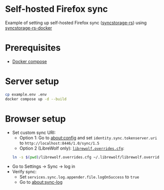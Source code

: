 # Self-hosted Firefox sync

Example of setting up self-hosted Firefox sync ([syncstorage-rs](https://github.com/mozilla-services/syncstorage-rs)) using [syncstorage-rs-docker](https://github.com/dan-r/syncstorage-rs-docker)

# Prerequisites
* [Docker compose](https://docs.docker.com/compose/install/)

# Server setup
```sh
cp example.env .env
docker compose up -d --build
```

# Browser setup
* Set custom sync URI:
   * Option 1: Go to [about:config](about:config) and set `identity.sync.tokenserver.uri` to `http://localhost:8446/1.0/sync/1.5`
   * Option 2 (LibreWolf only): [`librewolf.overrides.cfg`](https://librewolf.net/docs/settings/):
    ```sh
    ln -s $(pwd)/librewolf.overrides.cfg ~/.librewolf/librewolf.overrides.cfg
    ```
* Go to Settings -> Sync -> log in
* Verify sync:
    * Set `services.sync.log.appender.file.logOnSuccess` to `true`
    * Go to [about:sync-log](about:sync-log)
